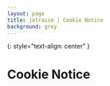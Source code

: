 ```yaml
---
layout: page
title: jolraise | Cookie Notice
background: grey
---
```


{: style="text-align: center" }
# Cookie Notice
